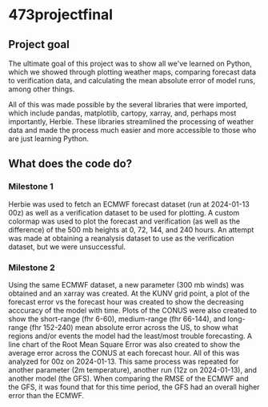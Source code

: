 # 473projectfinal
## Project goal
The ultimate goal of this project was to show all we've learned on Python, which we showed through plotting weather maps, comparing forecast data to verification data, and calculating the mean absolute error of model runs, among other things.

All of this was made possible by the several libraries that were imported, which include pandas, matplotlib, cartopy, xarray, and, perhaps most importantly, Herbie. These libraries streamlined the processing of weather data and made the process much easier and more accessible to those who are just learning Python.
## What does the code do?
### Milestone 1
Herbie was used to fetch an ECMWF forecast dataset (run at 2024-01-13 00z) as well as a verification dataset to be used for plotting. A custom colormap was used to plot the forecast and verification (as well as the difference) of the 500 mb heights at 0, 72, 144, and 240 hours. An attempt was made at obtaining a reanalysis dataset to use as the verification dataset, but we were unsuccessful.

### Milestone 2
Using the same ECMWF dataset, a new parameter (300 mb winds) was obtained and an xarray was created. At the KUNV grid point, a plot of the forecast error vs the forecast hour was created to show the decreasing acccuracy of the model with time. Plots of the CONUS were also created to show the short-range (fhr 6-60), medium-range (fhr 66-144), and long-range (fhr 152-240) mean absolute error across the US, to show what regions and/or events the model had the least/most trouble forecasting. A line chart of the Root Mean Square Error was also created to show the average error across the CONUS at each forecast hour. All of this was analyzed for 00z on 2024-01-13. This same process was repeated for another parameter (2m temperature), another run (12z on 2024-01-13), and another model (the GFS). When comparing the RMSE of the ECMWF and the GFS, it was found that for this time period, the GFS had an overall higher error than the ECMWF.
